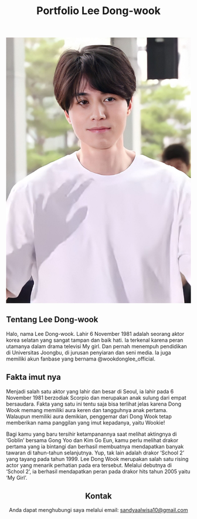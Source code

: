 <!DOCTYPE html>
<html lang="id">
<head>
    <meta charset="UTF-8">
    <meta name="viewport" content="width=device-width, initial-scale=1.0">
    
</head>
<body>

<header>
    <h1>Portfolio Lee Dong-wook</h1>
</header>

![alt teks](https://github.com/sandyaas/sandyaas/blob/main/Lee_Dongwook_(%EC%9D%B4%EB%8F%99%EC%9A%B1)2023_01.jpg?raw=true)

<div class="container">
    <div class="section" id="about">
        <h2>Tentang Lee Dong-wook</h2>
        <p>Halo, nama Lee Dong-wook. Lahir 6 November 1981 adalah seorang aktor korea selatan yang sangat tampan dan baik hati. Ia terkenal karena peran utamanya dalam drama televisi My girl. Dan pernah menempuh pendidikan di Universitas Joongbu, di jurusan penyiaran dan seni media. Ia juga memiliki akun fanbase yang bernama @wookdonglee_official. </p>
    </div>
        <h2>Fakta imut nya </h2></h2>
        <div class="project">
            <div class="project-item">
                <p>Menjadi salah satu aktor yang lahir dan besar di Seoul, ia lahir pada 6 November 1981 berzodiak Scorpio dan merupakan anak sulung dari empat bersaudara. Fakta yang satu ini tentu saja bisa terlihat jelas karena Dong Wook memang memiliki aura keren dan tangguhnya anak pertama. Walaupun memiliki aura demikian, penggemar dari Dong Wook tetap memberikan nama panggilan yang imut kepadanya, yaitu Wookie!</p>
            <div class="project-item">
                <p>Bagi kamu yang baru tersihir ketampanannya saat melihat aktingnya di ‘Goblin’ bersama Gong Yoo dan Kim Go Eun, kamu perlu melihat drakor pertama yang ia bintangi dan berhasil membuatnya mendapatkan banyak tawaran di tahun-tahun selanjutnya. Yup, tak lain adalah drakor ‘School 2’ yang tayang pada tahun 1999. Lee Dong Wook merupakan salah satu rising actor yang menarik perhatian pada era tersebut. Melalui debutnya di ‘School 2’, ia berhasil mendapatkan peran pada drakor hits tahun 2005 yaitu ‘My Girl’.</p>
        </div>
    </div>

<header>
        <h2>Kontak</h2>
        <p>Anda dapat menghubungi saya melalui email: <a href="mailto:email@example.com">sandyaalwisa10@gmail.com</a></p>
</header>
</div>

</body>
</html>
